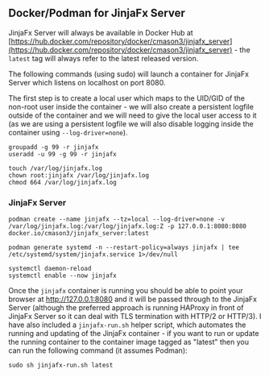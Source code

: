 ## Docker/Podman for JinjaFx Server

JinjaFx Server will always be available in Docker Hub at [https://hub.docker.com/repository/docker/cmason3/jinjafx_server](https://hub.docker.com/repository/docker/cmason3/jinjafx_server) - the `latest` tag will always refer to the latest released version.

The following commands (using sudo) will launch a container for JinjaFx Server which listens on localhost on port 8080.

The first step is to create a local user which maps to the UID/GID of the non-root user inside the container - we will also create a persistent logfile outside of the container and we will need to give the local user access to it (as we are using a persistent logfile we will also disable logging inside the container using `--log-driver=none`).

```
groupadd -g 99 -r jinjafx
useradd -u 99 -g 99 -r jinjafx

touch /var/log/jinjafx.log
chown root:jinjafx /var/log/jinjafx.log
chmod 664 /var/log/jinjafx.log
```

### JinjaFx Server

```
podman create --name jinjafx --tz=local --log-driver=none -v /var/log/jinjafx.log:/var/log/jinjafx.log:Z -p 127.0.0.1:8080:8080 docker.io/cmason3/jinjafx_server:latest

podman generate systemd -n --restart-policy=always jinjafx | tee /etc/systemd/system/jinjafx.service 1>/dev/null

systemctl daemon-reload
systemctl enable --now jinjafx
```

Once the `jinjafx` container is running you should be able to point your browser at http://127.0.0.1:8080 and it will be passed through to the JinjaFx Server (although the preferred approach is running HAProxy in front of JinjaFx Server so it can deal with TLS termination with HTTP/2 or HTTP/3). I have also included a `jinjafx-run.sh` helper script, which automates the running and updating of the JinjaFx container - if you want to run or update the running container to the container image tagged as "latest" then you can run the following command (it assumes Podman):

```
sudo sh jinjafx-run.sh latest
```
